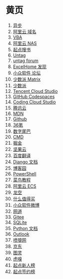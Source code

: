 # 黄页

<div id = "首"></div>
<script src = "../js/首.js"></script>

<ol>
<li><a href = "https://www.epubit.com/">异步</a></li>
<li><a href = "https://dc.console.aliyun.com/">阿里云 域名</a></li>
<li><a href = "https://learn.microsoft.com/zh-cn/office/vba/api/overview/">VBA</a></li>
<li><a href = "https://www.aliyun.com/product/nas">阿里云 NAS</a></li>
<li><a href = "https://m.qidian.com/soushu/">起点搜书</a></li>
<li><a href = "https://utgd.net/">Untag</a></li>
<li><a href = "https://forum.unt.ag/latest">untag forum</a></li>
<li><a href = "https://club.excelhome.net/forum.php?mod=guide&view=newthread&mobile=2">ExcelHome 发现</a></li>
<li><a href = "https://meta.appinn.net/">小众软件 论坛</a></li>
<li><a href = "https://sspai.com/matrix">少数派 Matrix</a></li>
<li><a href = "https://sspai.com/">少数派</a></li>
<li><a href = "https://ide.cloud.tencent.com/">Tencent Cloud Studio</a></li>
<li><a href = "https://github.com/codespaces">GitHub Codespaces</a></li>
<li><a href = "https://codecorp.cloudstudio.net/">Coding Cloud Studio</a></li>
<li><a href = "https://cloud.tencent.com/">腾讯云</a></li>
<li><a href = "https://developer.mozilla.org/zh-CN/">MDN</a></li>
<li><a href = "https://github.com/">Github</a></li>
<li><a href = "https://m.36kr.com/">36氪</a></li>
<li><a href = "https://m.dgtle.com/">数字尾巴</a></li>
<li><a href = "https://learn.microsoft.com/zh-cn/windows-server/administration/windows-commands/windows-commands">CMD</a></li>
<li><a href = "https://juejin.cn/">掘金</a></li>
<li><a href = "https://www.jianguoyun.com/">坚果云</a></li>
<li><a href = "https://fanyi.baidu.com/">百度翻译</a></li>
<li><a href = "https://docs.djangoproject.com/zh-hans/">Django 文档</a></li>
<li><a href = "https://www.cnblogs.com/">博客园</a></li>
<li><a href = "https://learn.microsoft.com/zh-cn/powershell/scripting/overview">PowerShell</a></li>
<li><a href = "https://www.runoob.com/">菜鸟教程</a></li>
<li><a href = "https://ecs.console.aliyun.com/">阿里云 ECS</a></li>
<li><a href = "https://www.lkong.com/">龙空</a></li>
<li><a href = "https://m.smzdm.com/">什么值得买</a></li>
<li><a href = "https://m.weibo.cn/u/1684197391">小众软件微博</a></li>
<li><a href = "https://wangdoc.com/">网道</a></li>
<li><a href = "https://gitee.com/">Gitee</a></li>
<li><a href = "https://www.sqlite.org/">SQLite</a></li>
<li><a href = "https://docs.python.org/zh-cn/3/">Python 文档</a></li>
<li><a href = "https://outlook.live.com/">Outlook</a></li>
<li><a href = "https://www.dapenti.com/">喷嚏网</a></li>
<li><a href = "https://m.jd.com/">京东</a></li>
<li><a href = "https://m.ituring.com.cn/">图灵</a></li>
<li><a href = "https://m.huxiu.com/">虎嗅</a></li>
<li><a href = "https://m.qidian.com/rank/newauthor/">起点新人榜</a></li>
<li><a href = "https://m.qidian.com/rank/sign/">起点签约榜</a></li></ol>